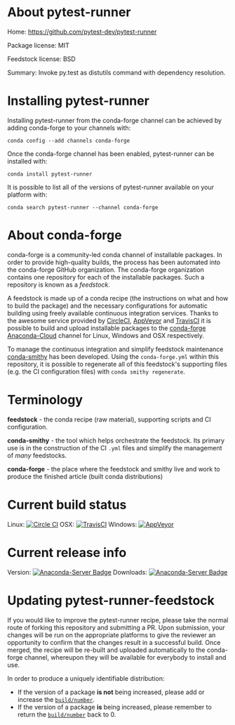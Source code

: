About pytest-runner
===================

Home: https://github.com/pytest-dev/pytest-runner

Package license: MIT

Feedstock license: BSD

Summary: Invoke py.test as distutils command with dependency resolution.



Installing pytest-runner
========================

Installing pytest-runner from the conda-forge channel can be achieved by adding conda-forge to your channels with:

```
conda config --add channels conda-forge
```

Once the conda-forge channel has been enabled, pytest-runner can be installed with:

```
conda install pytest-runner
```

It is possible to list all of the versions of pytest-runner available on your platform with:

```
conda search pytest-runner --channel conda-forge
```


About conda-forge
=================

conda-forge is a community-led conda channel of installable packages.
In order to provide high-quality builds, the process has been automated into the
conda-forge GitHub organization. The conda-forge organization contains one repository 
for each of the installable packages. Such a repository is known as a *feedstock*.

A feedstock is made up of a conda recipe (the instructions on what and how to build
the package) and the necessary configurations for automatic building using freely
available continuous integration services. Thanks to the awesome service provided by
[CircleCI](https://circleci.com/), [AppVeyor](http://www.appveyor.com/)
and [TravisCI](https://travis-ci.org/) it is possible to build and upload installable
packages to the [conda-forge](https://anaconda.org/conda-forge)
[Anaconda-Cloud](http://docs.anaconda.org/) channel for Linux, Windows and OSX respectively.

To manage the continuous integration and simplify feedstock maintenance
[conda-smithy](http://github.com/conda-forge/conda-smithy) has been developed.
Using the ``conda-forge.yml`` within this repository, it is possible to regenerate all of
this feedstock's supporting files (e.g. the CI configuration files) with ``conda smithy regenerate``.


Terminology
===========

**feedstock** - the conda recipe (raw material), supporting scripts and CI configuration.

**conda-smithy** - the tool which helps orchestrate the feedstock.
                   Its primary use is in the construction of the CI ``.yml`` files
                   and simplify the management of *many* feedstocks.

**conda-forge** - the place where the feedstock and smithy live and work to
                  produce the finished article (built conda distributions)

Current build status
====================
Linux: [![Circle CI](https://circleci.com/gh/conda-forge/pytest-runner-feedstock.svg?style=svg)](https://circleci.com/gh/conda-forge/pytest-runner-feedstock)
OSX: [![TravisCI](https://travis-ci.org/conda-forge/pytest-runner-feedstock.svg?branch=master)](https://travis-ci.org/conda-forge/pytest-runner-feedstock) 
Windows: [![AppVeyor](https://ci.appveyor.com/api/projects/status/github/conda-forge/pytest-runner-feedstock?svg=True)](https://ci.appveyor.com/project/conda-forge/pytest-runner-feedstock/branch/master)

Current release info
====================
Version: [![Anaconda-Server Badge](https://anaconda.org/conda-forge/pytest-runner/badges/version.svg)](https://anaconda.org/conda-forge/pytest-runner)
Downloads: [![Anaconda-Server Badge](https://anaconda.org/conda-forge/pytest-runner/badges/downloads.svg)](https://anaconda.org/conda-forge/pytest-runner)


Updating pytest-runner-feedstock
================================

If you would like to improve the pytest-runner recipe, please take the normal
route of forking this repository and submitting a PR. Upon submission, your changes will
be run on the appropriate platforms to give the reviewer an opportunity to confirm that the
changes result in a successful build. Once merged, the recipe will be re-built and uploaded
automatically to the conda-forge channel, whereupon they will be available for everybody to
install and use.

In order to produce a uniquely identifiable distribution:
 * If the version of a package **is not** being increased, please add or increase
   the [``build/number``](http://conda.pydata.org/docs/building/meta-yaml.html#build-number-and-string). 
 * If the version of a package **is** being increased, please remember to return
   the [``build/number``](http://conda.pydata.org/docs/building/meta-yaml.html#build-number-and-string)
   back to 0.
